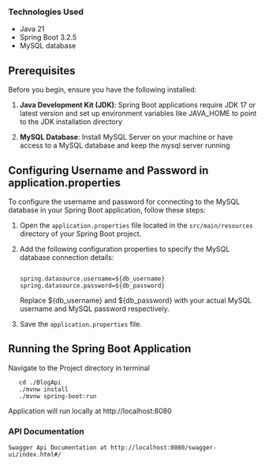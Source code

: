 ### Technologies Used
- Java 21
- Spring Boot 3.2.5
- MySQL database


## Prerequisites

Before you begin, ensure you have the following installed:

1. **Java Development Kit (JDK)**: Spring Boot applications require JDK 17 or latest version and set up environment variables like JAVA_HOME to point to the JDK installation directory

2. **MySQL Database**: Install MySQL Server on your machine or have access to a MySQL database and keep the mysql server running


## Configuring Username and Password in application.properties

To configure the username and password for connecting to the MySQL database in your Spring Boot application, follow these steps:

1. Open the `application.properties` file located in the `src/main/resources` directory of your Spring Boot project.

2. Add the following configuration properties to specify the MySQL database connection details:
    ```properties
   
    spring.datasource.username=${db_username}
    spring.datasource.password=${db_password}
    ```

    Replace ${db_username} and ${db_password} with your actual  MySQL username and MySQL password respectively.

3. Save the `application.properties` file.

## Running the Spring Boot Application

Navigate to the Project directory in terminal

```
   cd ./BlogApi
   ./mvnw install
   ./mvnw spring-boot:run
   ```
 Application will run locally at http://localhost:8080
 
 ### API Documentation
 	Swagger Api Documentation at http://localhost:8080/swagger-ui/index.html#/

